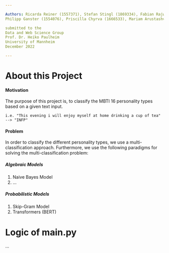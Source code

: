 ```yaml
---

Authors: Ricarda Reiner (1557371), Stefan Stingl (1869334), Fabian Rajwa (1687954),
Philipp Ganster (1554076), Priscilla Chyrva (1666533), Mariam Arustashvili (1939130)

submitted to the
Data and Web Science Group
Prof. Dr. Heiko Paulheim
University of Mannheim
December 2022

---
```


# About this Project

#### Motivation
The purpose of this project is, to classify the MBTI 16 personality types based on a given text input.
   
    i.e. "This evening i will enjoy myself at home drinking a cup of tea" --> "INFP"
    
#### Problem
In order to classify the different personality types, we use a multi-classification approach. Furthermore,
we use the following paradigms for solving the multi-classification problem:

##### Algebraic Models
1) Naive Bayes Model
2) ...

##### Probabilistic Models
1) Skip-Gram Model
2) Transformers (BERT)




# Logic of main.py

...
